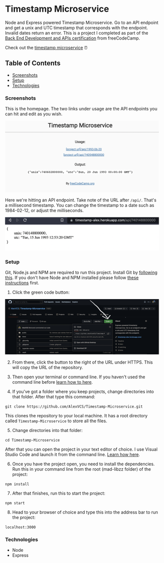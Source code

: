 # Timestamp Microservice

Node and Express powered Timestamp Microservice. Go to an API endpoint and get a unix and UTC timestamp that corresponds with the endpoint. Invalid dates return an error. This is a project I completed as part of the [Back End Development and APIs certification](https://www.freecodecamp.org/learn/back-end-development-and-apis/) from freeCodeCamp.

Check out the [timestamp microservice](https://timestamp-alex.herokuapp.com/) ⏰

## Table of Contents
* [Screenshots](#screenshots)
* [Setup](#setup)
* [Technologies](#technologies)

### Screenshots

This is the homepage. The two links under usage are the API endpoints you can hit and edit as you wish.

<p align="center">
    <img alt="Inital screen of the Timestamp Microservice" src="images/timestampScreenshot.png">
</p>

Here we're hitting an API endpoint. Take note of the URL after ```/api/```.  That's a millisecond timestamp. You can change the timestamp to a date such as 1984-02-12, or adjust the milliseconds.

<p align="center">
    <img alt="Example of data that gets shown when hitting an API endpoint" src="images/timestampScreenshot2.png">
</p>

### Setup

Git, Node.js and NPM are required to run this project. Install Git by [following this](https://git-scm.com/book/en/v2/Getting-Started-Installing-Git). If you don't have Node and NPM installed please follow [these instructions](https://docs.npmjs.com/downloading-and-installing-node-js-and-npm) first.

1. Click the green code button:

<p align="center">
    <img alt="GitHub screenshot showing where to click the green code button" src="images/timestampCodeButton.png">
</p>

2. From there, click the button to the right of the URL under HTTPS. This will copy the URL of the repository.

3. Then open your terminal or command line. If you haven't used the command line before [learn how to here](https://www.theodinproject.com/lessons/foundations-command-line-basics).

4. If you've got a folder where you keep projects, change directories into that folder. After that type this command:

```git clone https://github.com/AlexVCS/Timestamp-Microservice.git```

This clones the repository to your local machine. It has a root directory called `Timestamp-Microservice` to store all the files.

5. Change directories into that folder:

```cd Timestamp-Microservice```

After that you can open the project in your text editor of choice. I use Visual Studio Code and launch it from the command line. [Learn how here](https://code.visualstudio.com/docs/setup/mac).

6. Once you have the project open, you need to install the dependencies. Run this in your command line from the root (mad-libzz folder) of the project:

```npm install```

7. After that finishes, run this to start the project:

```npm start```

8. Head to your browser of choice and type this into the address bar to run the project:

```localhost:3000```

### Technologies

* Node
* Express
